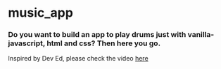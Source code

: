 # music_app
### Do you want to build an app to play drums just with vanilla-javascript, html and css? Then here you go.

Inspired by Dev Ed, please check the video [here](https://www.youtube.com/watch?v=2VJlzeEVL8A&ab_channel=DevEd)
